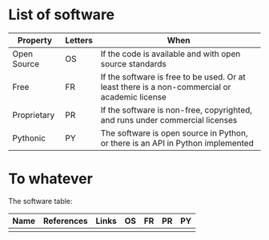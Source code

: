 # List of software

| Property | Letters | When |
|---|---|---|
| Open Source | OS | If the code is available and with open source standards |
| Free | FR | If the software is free to be used. Or at least there is a non-commercial or academic license |
| Proprietary | PR | If the software is non-free, copyrighted, and runs under commercial licenses |
| Pythonic | PY | The software is open source in Python, or there is an API in Python implemented |


# To whatever

The software table:

| Name | References | Links | OS | FR | PR | PY |
|---   |---         |---    |--- |--- |--- |--- |
|      |            |       |    |    |    |    |

